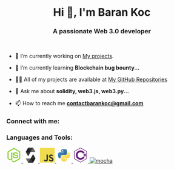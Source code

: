 <h1 align="center">
Hi 👋, I'm Baran Koc</h1>
<h3 align="center">A passionate Web 3.0 developer</h3>

<br/>

- 🔭 I’m currently working on [My projects](https://github.com/BaranKoc?tab=repositories).

- 🌱 I’m currently learning **Blockchain bug bounty...**

- 👨‍💻 All of my projects are available at [My GitHub Repositories](https://github.com/BaranKoc?tab=repositories)

- 💬 Ask me about **solidity, web3.js, web3.py...**

- 📫 How to reach me **contactbarankoc@gmail.com**


<h3 align="left">Connect with me:</h3>
<p align="left">
</p>
<h3 align="left">Languages and Tools:</h3>
<p align="left">
<a href="https://nodejs.org" target="_blank" rel="noreferrer"> <img src="https://github.com/devicons/devicon/blob/master/icons/nodejs/nodejs-original.svg" alt="nodejs" width="40" height="40"/> 
</a> 
<a href="https://soliditylang.org/" target="_blank" rel="noreferrer"> <img src="https://github.com/devicons/devicon/blob/master/icons/solidity/solidity-original.svg" alt="solidity" width="40" height="40"/> 
</a>
<a href="https://www.javascript.com/" target="_blank" rel="noreferrer"> <img src="https://github.com/devicons/devicon/blob/master/icons/javascript/javascript-original.svg" alt="js" width="40" height="40"/> 
</a> 
<a href="https://www.python.org" target="_blank" rel="noreferrer"> <img src="https://raw.githubusercontent.com/devicons/devicon/master/icons/python/python-original.svg" alt="python" width="40" height="40"/> 
</a> 
<a href="https://dotnet.microsoft.com/en-us/languages/csharp" target="_blank" rel="noreferrer"> <img src="https://github.com/devicons/devicon/blob/master/icons/csharp/csharp-line.svg" alt="csharp" width="40" height="40"/> 
</a>
<a href="https://mochajs.org" target="_blank" rel="noreferrer"> <img src="https://www.vectorlogo.zone/logos/mochajs/mochajs-icon.svg" alt="mocha" width="40" height="40"/> 
</a> 
</p>
